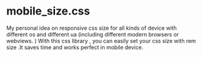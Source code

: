 # mobile_size.css
My personal idea on responsive css size for all kinds of device with different os and different ua (including different modern browsers or webviews. )   With this css library , you can easily set your css size with rem size .It saves time and works perfect in mobile device. 
